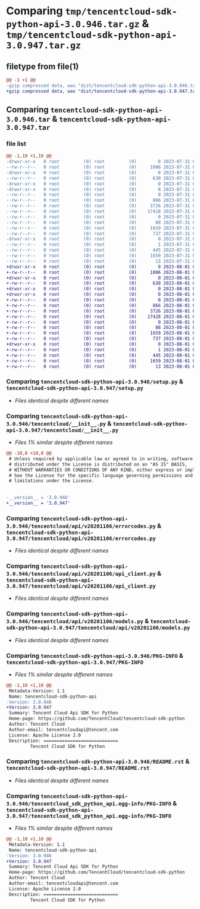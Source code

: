 # Comparing `tmp/tencentcloud-sdk-python-api-3.0.946.tar.gz` & `tmp/tencentcloud-sdk-python-api-3.0.947.tar.gz`

## filetype from file(1)

```diff
@@ -1 +1 @@
-gzip compressed data, was "dist/tencentcloud-sdk-python-api-3.0.946.tar", last modified: Mon Jul 31 00:18:48 2023, max compression
+gzip compressed data, was "dist/tencentcloud-sdk-python-api-3.0.947.tar", last modified: Tue Aug  1 00:19:01 2023, max compression
```

## Comparing `tencentcloud-sdk-python-api-3.0.946.tar` & `tencentcloud-sdk-python-api-3.0.947.tar`

### file list

```diff
@@ -1,19 +1,19 @@
-drwxr-xr-x   0 root         (0) root         (0)        0 2023-07-31 00:18:48.000000 tencentcloud-sdk-python-api-3.0.946/
--rw-r--r--   0 root         (0) root         (0)     1006 2023-07-31 00:18:48.000000 tencentcloud-sdk-python-api-3.0.946/setup.py
-drwxr-xr-x   0 root         (0) root         (0)        0 2023-07-31 00:18:48.000000 tencentcloud-sdk-python-api-3.0.946/tencentcloud/
--rw-r--r--   0 root         (0) root         (0)      630 2023-07-31 00:18:48.000000 tencentcloud-sdk-python-api-3.0.946/tencentcloud/__init__.py
-drwxr-xr-x   0 root         (0) root         (0)        0 2023-07-31 00:18:48.000000 tencentcloud-sdk-python-api-3.0.946/tencentcloud/api/
-drwxr-xr-x   0 root         (0) root         (0)        0 2023-07-31 00:18:48.000000 tencentcloud-sdk-python-api-3.0.946/tencentcloud/api/v20201106/
--rw-r--r--   0 root         (0) root         (0)        0 2023-07-31 00:18:48.000000 tencentcloud-sdk-python-api-3.0.946/tencentcloud/api/v20201106/__init__.py
--rw-r--r--   0 root         (0) root         (0)      866 2023-07-31 00:18:48.000000 tencentcloud-sdk-python-api-3.0.946/tencentcloud/api/v20201106/errorcodes.py
--rw-r--r--   0 root         (0) root         (0)     3726 2023-07-31 00:18:48.000000 tencentcloud-sdk-python-api-3.0.946/tencentcloud/api/v20201106/api_client.py
--rw-r--r--   0 root         (0) root         (0)    17428 2023-07-31 00:18:48.000000 tencentcloud-sdk-python-api-3.0.946/tencentcloud/api/v20201106/models.py
--rw-r--r--   0 root         (0) root         (0)        0 2023-07-31 00:18:48.000000 tencentcloud-sdk-python-api-3.0.946/tencentcloud/api/__init__.py
--rw-r--r--   0 root         (0) root         (0)       88 2023-07-31 00:18:48.000000 tencentcloud-sdk-python-api-3.0.946/setup.cfg
--rw-r--r--   0 root         (0) root         (0)     1659 2023-07-31 00:18:48.000000 tencentcloud-sdk-python-api-3.0.946/PKG-INFO
--rw-r--r--   0 root         (0) root         (0)      737 2023-07-31 00:18:48.000000 tencentcloud-sdk-python-api-3.0.946/README.rst
-drwxr-xr-x   0 root         (0) root         (0)        0 2023-07-31 00:18:48.000000 tencentcloud-sdk-python-api-3.0.946/tencentcloud_sdk_python_api.egg-info/
--rw-r--r--   0 root         (0) root         (0)        1 2023-07-31 00:18:48.000000 tencentcloud-sdk-python-api-3.0.946/tencentcloud_sdk_python_api.egg-info/dependency_links.txt
--rw-r--r--   0 root         (0) root         (0)      445 2023-07-31 00:18:48.000000 tencentcloud-sdk-python-api-3.0.946/tencentcloud_sdk_python_api.egg-info/SOURCES.txt
--rw-r--r--   0 root         (0) root         (0)     1659 2023-07-31 00:18:48.000000 tencentcloud-sdk-python-api-3.0.946/tencentcloud_sdk_python_api.egg-info/PKG-INFO
--rw-r--r--   0 root         (0) root         (0)       13 2023-07-31 00:18:48.000000 tencentcloud-sdk-python-api-3.0.946/tencentcloud_sdk_python_api.egg-info/top_level.txt
+drwxr-xr-x   0 root         (0) root         (0)        0 2023-08-01 00:19:01.000000 tencentcloud-sdk-python-api-3.0.947/
+-rw-r--r--   0 root         (0) root         (0)     1006 2023-08-01 00:19:01.000000 tencentcloud-sdk-python-api-3.0.947/setup.py
+drwxr-xr-x   0 root         (0) root         (0)        0 2023-08-01 00:19:01.000000 tencentcloud-sdk-python-api-3.0.947/tencentcloud/
+-rw-r--r--   0 root         (0) root         (0)      630 2023-08-01 00:19:01.000000 tencentcloud-sdk-python-api-3.0.947/tencentcloud/__init__.py
+drwxr-xr-x   0 root         (0) root         (0)        0 2023-08-01 00:19:01.000000 tencentcloud-sdk-python-api-3.0.947/tencentcloud/api/
+drwxr-xr-x   0 root         (0) root         (0)        0 2023-08-01 00:19:01.000000 tencentcloud-sdk-python-api-3.0.947/tencentcloud/api/v20201106/
+-rw-r--r--   0 root         (0) root         (0)        0 2023-08-01 00:19:01.000000 tencentcloud-sdk-python-api-3.0.947/tencentcloud/api/v20201106/__init__.py
+-rw-r--r--   0 root         (0) root         (0)      866 2023-08-01 00:19:01.000000 tencentcloud-sdk-python-api-3.0.947/tencentcloud/api/v20201106/errorcodes.py
+-rw-r--r--   0 root         (0) root         (0)     3726 2023-08-01 00:19:01.000000 tencentcloud-sdk-python-api-3.0.947/tencentcloud/api/v20201106/api_client.py
+-rw-r--r--   0 root         (0) root         (0)    17428 2023-08-01 00:19:01.000000 tencentcloud-sdk-python-api-3.0.947/tencentcloud/api/v20201106/models.py
+-rw-r--r--   0 root         (0) root         (0)        0 2023-08-01 00:19:01.000000 tencentcloud-sdk-python-api-3.0.947/tencentcloud/api/__init__.py
+-rw-r--r--   0 root         (0) root         (0)       88 2023-08-01 00:19:01.000000 tencentcloud-sdk-python-api-3.0.947/setup.cfg
+-rw-r--r--   0 root         (0) root         (0)     1659 2023-08-01 00:19:01.000000 tencentcloud-sdk-python-api-3.0.947/PKG-INFO
+-rw-r--r--   0 root         (0) root         (0)      737 2023-08-01 00:19:01.000000 tencentcloud-sdk-python-api-3.0.947/README.rst
+drwxr-xr-x   0 root         (0) root         (0)        0 2023-08-01 00:19:01.000000 tencentcloud-sdk-python-api-3.0.947/tencentcloud_sdk_python_api.egg-info/
+-rw-r--r--   0 root         (0) root         (0)        1 2023-08-01 00:19:01.000000 tencentcloud-sdk-python-api-3.0.947/tencentcloud_sdk_python_api.egg-info/dependency_links.txt
+-rw-r--r--   0 root         (0) root         (0)      445 2023-08-01 00:19:01.000000 tencentcloud-sdk-python-api-3.0.947/tencentcloud_sdk_python_api.egg-info/SOURCES.txt
+-rw-r--r--   0 root         (0) root         (0)     1659 2023-08-01 00:19:01.000000 tencentcloud-sdk-python-api-3.0.947/tencentcloud_sdk_python_api.egg-info/PKG-INFO
+-rw-r--r--   0 root         (0) root         (0)       13 2023-08-01 00:19:01.000000 tencentcloud-sdk-python-api-3.0.947/tencentcloud_sdk_python_api.egg-info/top_level.txt
```

### Comparing `tencentcloud-sdk-python-api-3.0.946/setup.py` & `tencentcloud-sdk-python-api-3.0.947/setup.py`

 * *Files identical despite different names*

### Comparing `tencentcloud-sdk-python-api-3.0.946/tencentcloud/__init__.py` & `tencentcloud-sdk-python-api-3.0.947/tencentcloud/__init__.py`

 * *Files 1% similar despite different names*

```diff
@@ -10,8 +10,8 @@
 # Unless required by applicable law or agreed to in writing, software
 # distributed under the License is distributed on an "AS IS" BASIS,
 # WITHOUT WARRANTIES OR CONDITIONS OF ANY KIND, either express or implied.
 # See the License for the specific language governing permissions and
 # limitations under the License.
 
 
-__version__ = '3.0.946'
+__version__ = '3.0.947'
```

### Comparing `tencentcloud-sdk-python-api-3.0.946/tencentcloud/api/v20201106/errorcodes.py` & `tencentcloud-sdk-python-api-3.0.947/tencentcloud/api/v20201106/errorcodes.py`

 * *Files identical despite different names*

### Comparing `tencentcloud-sdk-python-api-3.0.946/tencentcloud/api/v20201106/api_client.py` & `tencentcloud-sdk-python-api-3.0.947/tencentcloud/api/v20201106/api_client.py`

 * *Files identical despite different names*

### Comparing `tencentcloud-sdk-python-api-3.0.946/tencentcloud/api/v20201106/models.py` & `tencentcloud-sdk-python-api-3.0.947/tencentcloud/api/v20201106/models.py`

 * *Files identical despite different names*

### Comparing `tencentcloud-sdk-python-api-3.0.946/PKG-INFO` & `tencentcloud-sdk-python-api-3.0.947/PKG-INFO`

 * *Files 1% similar despite different names*

```diff
@@ -1,10 +1,10 @@
 Metadata-Version: 1.1
 Name: tencentcloud-sdk-python-api
-Version: 3.0.946
+Version: 3.0.947
 Summary: Tencent Cloud Api SDK for Python
 Home-page: https://github.com/TencentCloud/tencentcloud-sdk-python
 Author: Tencent Cloud
 Author-email: tencentcloudapi@tencent.com
 License: Apache License 2.0
 Description: ============================
         Tencent Cloud SDK for Python
```

### Comparing `tencentcloud-sdk-python-api-3.0.946/README.rst` & `tencentcloud-sdk-python-api-3.0.947/README.rst`

 * *Files identical despite different names*

### Comparing `tencentcloud-sdk-python-api-3.0.946/tencentcloud_sdk_python_api.egg-info/PKG-INFO` & `tencentcloud-sdk-python-api-3.0.947/tencentcloud_sdk_python_api.egg-info/PKG-INFO`

 * *Files 1% similar despite different names*

```diff
@@ -1,10 +1,10 @@
 Metadata-Version: 1.1
 Name: tencentcloud-sdk-python-api
-Version: 3.0.946
+Version: 3.0.947
 Summary: Tencent Cloud Api SDK for Python
 Home-page: https://github.com/TencentCloud/tencentcloud-sdk-python
 Author: Tencent Cloud
 Author-email: tencentcloudapi@tencent.com
 License: Apache License 2.0
 Description: ============================
         Tencent Cloud SDK for Python
```

